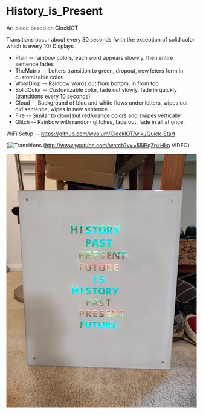 # History_is_Present
Art piece based on ClockIOT

Transitions occur about every 30 seconds (with the exception of solid color which is every 10)
Displays
* Plain -- rainbow colors, each word appears slowely, then entire sentence fades
* TheMatrix -- Letters transition to green, dropout, new leters form in customizable color
* WordDrop -- Rainbow words out from bottom, in from top
* SolidColor -- Customizable color, fade out slowly, fade in quickly (transitions every 10 seconds)
* Cloud -- Background of blue and white flows under letters, wipes out old sentence, wipes in new sentence
* Fire -- Similar to cloud but red/orange colors and swipes vertically
* Glitch -- Rainbow with random glitches, fade out, fade in all at once.

WiFi Setup -- https://github.com/wyolum/ClockIOT/wiki/Quick-Start

[![Transitions](http://img.youtube.com/vi/55iPqZpkHko/0.jpg)
(http://www.youtube.com/watch?v==55iPqZpkHko VIDEO)

![AllOn](https://github.com/wyojustin/History_is_Present/blob/master/images/IMG_20200904_114648229.jpg)
